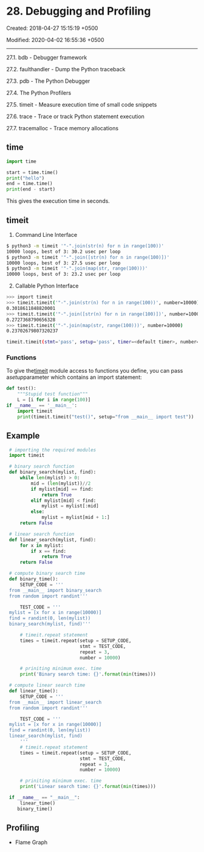 # 28. Debugging and Profiling

Created: 2018-04-27 15:15:19 +0500

Modified: 2020-04-02 16:55:36 +0500

---

27.1. bdb - Debugger framework

27.2. faulthandler - Dump the Python traceback

27.3. pdb - The Python Debugger

27.4. The Python Profilers

27.5. timeit - Measure execution time of small code snippets

27.6. trace - Trace or track Python statement execution

27.7. tracemalloc - Trace memory allocations

## time

```python
import time

start = time.time()
print("hello")
end = time.time()
print(end - start)
```

This gives the execution time in seconds.

## timeit

1. Command Line Interface

```bash
$ python3 -m timeit '"-".join(str(n) for n in range(100))'
10000 loops, best of 3: 30.2 usec per loop
$ python3 -m timeit '"-".join([str(n) for n in range(100)])'
10000 loops, best of 3: 27.5 usec per loop
$ python3 -m timeit '"-".join(map(str, range(100)))'
10000 loops, best of 3: 23.2 usec per loop
```

2. Callable Python Interface

```bash
>>> import timeit
>>> timeit.timeit('"-".join(str(n) for n in range(100))', number=10000)
0.3018611848820001
>>> timeit.timeit('"-".join([str(n) for n in range(100)])', number=10000)
0.2727368790656328
>>> timeit.timeit('"-".join(map(str, range(100)))', number=10000)
0.23702679807320237

timeit.timeit(stmt='pass', setup='pass', timer=<default timer>, number=1000000, globals=None)
```

### Functions

To give the[timeit](https://docs.python.org/3/library/timeit.html#module-timeit) module access to functions you define, you can pass a*setup*parameter which contains an import statement:

```python
def test():
    """Stupid test function"""
    L = [i for i in range(100)]
if __name__ == '__main__':
    import timeit
    print(timeit.timeit("test()", setup="from __main__ import test"))
```

## Example

```python
 # importing the required modules
 import timeit

 # binary search function
 def binary_search(mylist, find):
     while len(mylist) > 0:
         mid = (len(mylist))//2
         if mylist[mid] == find:
             return True
         elif mylist[mid] < find:
             mylist = mylist[:mid]
         else:
             mylist = mylist[mid + 1:]
     return False

 # linear search function
 def linear_search(mylist, find):
     for x in mylist:
         if x == find:
             return True
     return False

 # compute binary search time
 def binary_time():
     SETUP_CODE = '''
 from __main__ import binary_search
 from random import randint'''

     TEST_CODE = '''
 mylist = [x for x in range(10000)]
 find = randint(0, len(mylist))
 binary_search(mylist, find)'''

     # timeit.repeat statement
     times = timeit.repeat(setup = SETUP_CODE,
                           stmt = TEST_CODE,
                           repeat = 3,
                           number = 10000)

     # priniting minimum exec. time
     print('Binary search time: {}'.format(min(times)))

 # compute linear search time
 def linear_time():
     SETUP_CODE = '''
 from __main__ import linear_search
 from random import randint'''

     TEST_CODE = '''
 mylist = [x for x in range(10000)]
 find = randint(0, len(mylist))
 linear_search(mylist, find)
     '''
     # timeit.repeat statement
     times = timeit.repeat(setup = SETUP_CODE,
                           stmt = TEST_CODE,
                           repeat = 3,
                           number = 10000)

     # priniting minimum exec. time
     print('Linear search time: {}'.format(min(times)))

 if __name__ == "__main__":
     linear_time()
    binary_time()
```

## Profiling

- Flame Graph
